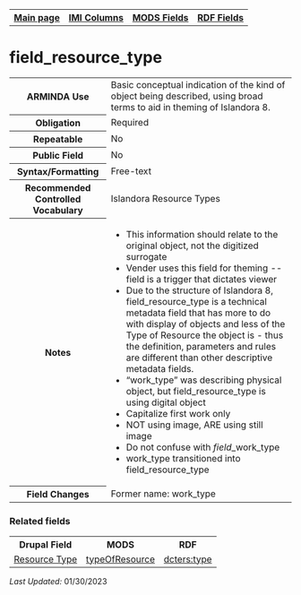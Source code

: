 <html>

<body>
<table style="width:100%">
  <tr>
    <th><a href="index.md">Main page</a></th>
	<th><a href="IMI.md">IMI Columns</a></th>
    <th><a href="MODS.md">MODS Fields</a></th>
    <th><a href="RDF.md">RDF Fields</a></th>
  </tr>
</table>

<h1>field_resource_type</h1>
<table>
<tr>
	<th>ARMINDA Use</th>
	<td>Basic conceptual indication of the kind of object being described, using broad terms to aid in theming of Islandora 8. </td>
</tr>
<tr>
	<th>Obligation</th>
	<td>Required</td>
</tr>
<tr>
	<th>Repeatable</th>
	<td>No</td>
</tr>
<tr>
	<th>Public Field</th>
	<td>No</td>
</tr>
<tr>
	<th>Syntax/Formatting</th>
	<td>Free-text</td>
</tr>
<tr>
	<th>Recommended Controlled Vocabulary</th>
	<td>Islandora Resource Types</td>
</tr>
<tr>
	<th>Notes</th>
	<td>
		<ul>
			<li>This information should relate to the original object, not the digitized 				surrogate</li>
			<li>Vender uses this field for theming -- field is a trigger that dictates 				viewer</li>
			<li>Due to the structure of Islandora 8, field_resource_type is a technical 				metadata field that has more to do with display of objects and less of the Type of 			Resource the object is - thus the definition, parameters and rules are different than 				other descriptive metadata fields.</li>
			<li>“work_type” was describing physical object, but field_resource_type is using 			digital object</li>
			<li>Capitalize first work only</li>
			<li>NOT using image, ARE using still image</li>
			<li>Do not confuse with <i>field</i>_work_type</li>
			<li>work_type transitioned into  field_resource_type</li>
		</ul>
	</td>
</tr>
<tr>
	<th>Field Changes</th>
	<td>Former name: work_type</td>
</tr>
</table>
<h3>Related fields</h3>
<table>
	<tr>
		<th>Drupal Field</th>
		<th>MODS</th>
		<th>RDF</th>
	</tr>
	<tr>
		<td>
			<a href="DrupalFields.md#Resource-Type">Resource Type</a></a>
		</td>
		<td>
			<a href="mods.typeOfResource.md">typeOfResource</a></a>
		</td>
		<td>
			<a href="rdf.dcterms.type.md">dcters:type</a></a>
		</td>
	</tr>
</table>
<p><i>Last Updated: </i>01/30/2023</p>
</body>
</html>
